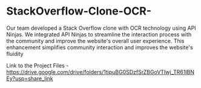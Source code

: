 # StackOverflow-Clone-OCR-
Our team developed a Stack Overflow clone with OCR technology using API Ninjas. We integrated API Ninjas to streamline the interaction process with the community and improve the website's overall user experience. This enhancement simplifies community interaction and improves the website's fluidity

Link to the Project Files - https://drive.google.com/drive/folders/1tipuBG0SDzfSrZBGoVTIwj_TR61lBNEy?usp=share_link
